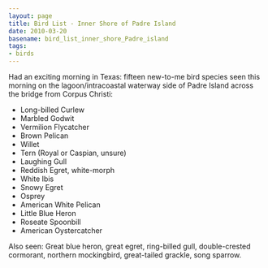 ```yaml
---
layout: page
title: Bird List - Inner Shore of Padre Island
date: 2010-03-20
basename: bird_list_inner_shore_Padre_island
tags:
- birds
---
```


Had an exciting morning in Texas: fifteen new-to-me bird species seen this
morning on the lagoon/intracoastal waterway side of Padre Island across the
bridge from Corpus Christi:

<ul>
<li>Long-billed Curlew</li>
<li>Marbled Godwit</li>
<li>Vermilion Flycatcher</li>
<li>Brown Pelican</li>
<li>Willet</li>
<li>Tern (Royal or Caspian, unsure)</lI>
<li>Laughing Gull</li>
<li>Reddish Egret, white-morph</li>
<li>White Ibis</li>
<li>Snowy Egret</li>
<li>Osprey</li>
<li>American White Pelican</li>
<li>Little Blue Heron</li>
<li>Roseate Spoonbill</li>
<li>American Oystercatcher</li>
</ul>

Also seen: Great blue heron, great egret, ring-billed gull, double-crested
cormorant, northern mockingbird, great-tailed grackle, song sparrow.
